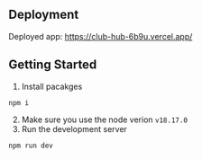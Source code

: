 ## Deployment
Deployed app: https://club-hub-6b9u.vercel.app/

## Getting Started
1. Install pacakges
```
npm i
```
2. Make sure you use the node verion `v18.17.0`
3. Run the development server
```
npm run dev
```

